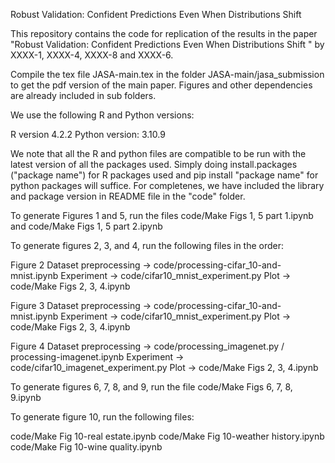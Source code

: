 Robust Validation: Confident Predictions Even When Distributions Shift

This repository contains the code for replication of the results in the paper "Robust Validation: Confident Predictions Even When Distributions Shift
" by XXXX-1, XXXX-4, XXXX-8 and XXXX-6. 

Compile the tex file JASA-main.tex in the folder JASA-main/jasa_submission to get the pdf version of the main paper. Figures and other dependencies are already included in sub folders.

We use the following R and Python versions:

R version 4.2.2
Python version: 3.10.9

We note that all the R and python files are compatible to be run with the latest version of all the packages used. Simply doing install.packages ("package name") for R packages used and pip install "package name" for python packages will suffice. For completenes, we have included the library and package version in README file in the "code" folder.


To generate Figures 1 and 5, run the files code/Make Figs 1, 5 part 1.ipynb  and code/Make Figs 1, 5 part 2.ipynb 

To generate figures 2, 3, and 4, run the following files in the order:

Figure 2
Dataset preprocessing -> code/processing-cifar_10-and-mnist.ipynb
Experiment -> code/cifar10_mnist_experiment.py
Plot -> code/Make Figs 2, 3, 4.ipynb

Figure 3
Dataset preprocessing -> code/processing-cifar_10-and-mnist.ipynb
Experiment -> code/cifar10_mnist_experiment.py
Plot -> code/Make Figs 2, 3, 4.ipynb

Figure 4
Dataset preprocessing -> code/processing_imagenet.py / processing-imagenet.ipynb
Experiment -> code/cifar10_imagenet_experiment.py
Plot -> code/Make Figs 2, 3, 4.ipynb

To generate figures 6, 7, 8, and 9, run the file code/Make Figs 6, 7, 8, 9.ipynb

To generate figure 10, run the following files:

code/Make Fig 10-real estate.ipynb
code/Make Fig 10-weather history.ipynb
code/Make Fig 10-wine quality.ipynb